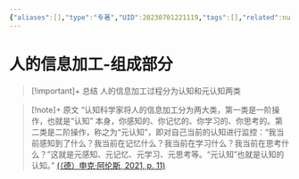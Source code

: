 ```yaml
---
{"aliases":[],"type":"专著","UID":20230701221119,"tags":[],"related":null,"status":null,"banner_icon":"📖","date":"2023-07-01","dg-publish":true,"permalink":"/10-Card/人的信息加工-组成部分/","dgPassFrontmatter":true,"noteIcon":""}
---
```


# 人的信息加工-组成部分

> [!important]+ 总结
> 人的信息加工过程分为认知和元认知两类
> 

> [!note]+ 原文
>“认知科学家将人的信息加工分为两大类，第一类是一阶操作，也就是“认知” 本身，你感知的、你记忆的、你学习的、你思考的。第二类是二阶操作，称之为“元认知”，即对自己当前的认知进行监控：“我当前感知到了什么？我当前在记忆什么？我当前在学习什么？我当前在思考什么？”这就是元感知、元记忆、元学习、元思考等。“元认知”也就是认知的认知。” [(（德）申克·阿伦斯, 2021, p. 11)](zotero://open-pdf/library/items/LN35MU34?page=11&annotation=ZCBPU5IV)

